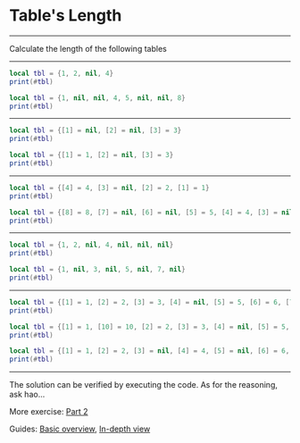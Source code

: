 # Table's Length

---

Calculate the length of the following tables

---

```lua
local tbl = {1, 2, nil, 4}
print(#tbl)
```

```lua
local tbl = {1, nil, nil, 4, 5, nil, nil, 8}
print(#tbl)
```

---

```lua
local tbl = {[1] = nil, [2] = nil, [3] = 3}
print(#tbl)
```

```lua
local tbl = {[1] = 1, [2] = nil, [3] = 3}
print(#tbl)
```

---

```lua
local tbl = {[4] = 4, [3] = nil, [2] = 2, [1] = 1}
print(#tbl)
```

```lua
local tbl = {[8] = 8, [7] = nil, [6] = nil, [5] = 5, [4] = 4, [3] = nil, [2] = nil, [1] = 1}
print(#tbl)
```

---


```lua
local tbl = {1, 2, nil, 4, nil, nil, nil}
print(#tbl)
```

```lua
local tbl = {1, nil, 3, nil, 5, nil, 7, nil}
print(#tbl)
```

---

```lua
local tbl = {[1] = 1, [2] = 2, [3] = 3, [4] = nil, [5] = 5, [6] = 6, [7] = nil, [8] = 8, [10] = 10}
print(#tbl)
```

```lua
local tbl = {[1] = 1, [10] = 10, [2] = 2, [3] = 3, [4] = nil, [5] = 5, [6] = 6, [7] = nil, [8] = 8, [9] = nil}
print(#tbl)
```

```lua
local tbl = {[1] = 1, [2] = 2, [3] = nil, [4] = 4, [5] = nil, [6] = 6, [7] = 7, [8] = nil, [10] = 10, [13] = 13, [9] = nil}
print(#tbl)
```

---

The solution can be verified by executing the code. As for the reasoning, ask hao...

More exercise: [Part 2](LuauTableLengthExercise2.md)

Guides: [Basic overview](../Guide/LuauTableLengthOverview.md), [In-depth view](../Guide/LuauTableLengthInDepth.md)
